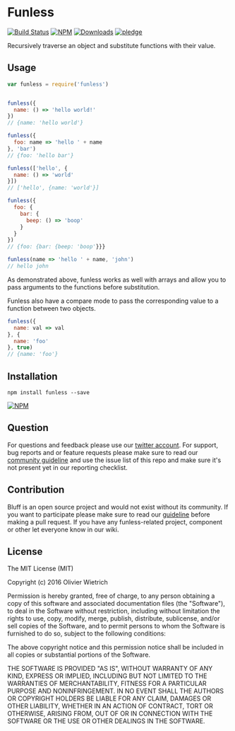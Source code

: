 # Funless

  [![Build Status](https://travis-ci.org/bredele/funless.svg?branch=master)](https://travis-ci.org/bredele/funless)
  [![NPM](https://img.shields.io/npm/v/funless.svg)](https://www.npmjs.com/package/funless)
  [![Downloads](https://img.shields.io/npm/dm/funless.svg)](http://npm-stat.com/charts.html?package=funless)
  [![pledge](https://bredele.github.io/contributing-guide/community-pledge.svg)](https://github.com/bredele/contributing-guide/blob/master/guidelines.md)

Recursively traverse an object and substitute functions with their value.

## Usage

```js
var funless = require('funless')


funless({
  name: () => 'hello world!'
})
// {name: 'hello world'}

funless({
  foo: name => 'hello ' + name
}, 'bar')
// {foo: 'hello bar'}

funless(['hello', {
  name: () => 'world'
}])
// ['hello', {name: 'world'}]

funless({
  foo: {
    bar: {
      beep: () => 'boop'
    }
  }
})
// {foo: {bar: {beep: 'boop'}}}

funless(name => 'hello ' + name, 'john')
// hello john
```

As demonstrated above, funless works as well with arrays and allow you to pass arguments to the functions before substitution.

Funless also have a compare mode to pass the corresponding value to a function between two objects.

```js
funless({
  name: val => val  
}, {
  name: 'foo'
}, true)
// {name: 'foo'}
```

## Installation

```shell
npm install funless --save
```

[![NPM](https://nodei.co/npm/funless.png)](https://nodei.co/npm/funless/)


## Question

For questions and feedback please use our [twitter account](https://twitter.com/bredeleca). For support, bug reports and or feature requests please make sure to read our
<a href="https://github.com/bredele/contributing-guide/blob/master/guidelines.md" target="_blank">community guideline</a> and use the issue list of this repo and make sure it's not present yet in our reporting checklist.

## Contribution

Bluff is an open source project and would not exist without its community. If you want to participate please make sure to read our <a href="https://github.com/bredele/contributing-guide/blob/master/guidelines.md" target="_blank">guideline</a> before making a pull request. If you have any funless-related project, component or other let everyone know in our wiki.

## License

The MIT License (MIT)

Copyright (c) 2016 Olivier Wietrich

Permission is hereby granted, free of charge, to any person obtaining a copy
of this software and associated documentation files (the "Software"), to deal
in the Software without restriction, including without limitation the rights
to use, copy, modify, merge, publish, distribute, sublicense, and/or sell
copies of the Software, and to permit persons to whom the Software is
furnished to do so, subject to the following conditions:

The above copyright notice and this permission notice shall be included in all
copies or substantial portions of the Software.

THE SOFTWARE IS PROVIDED "AS IS", WITHOUT WARRANTY OF ANY KIND, EXPRESS OR
IMPLIED, INCLUDING BUT NOT LIMITED TO THE WARRANTIES OF MERCHANTABILITY,
FITNESS FOR A PARTICULAR PURPOSE AND NONINFRINGEMENT. IN NO EVENT SHALL THE
AUTHORS OR COPYRIGHT HOLDERS BE LIABLE FOR ANY CLAIM, DAMAGES OR OTHER
LIABILITY, WHETHER IN AN ACTION OF CONTRACT, TORT OR OTHERWISE, ARISING FROM,
OUT OF OR IN CONNECTION WITH THE SOFTWARE OR THE USE OR OTHER DEALINGS IN THE
SOFTWARE.
